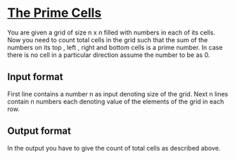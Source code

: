 # [The Prime Cells][link]

You are given a grid of size n x n filled with numbers in each of its cells. Now you need to count total cells in the grid such that the sum of the numbers on its top , left , right and bottom cells is a prime number. In case there is no cell in a particular direction assume the number to be as 0.

## Input format

First line contains a number n as input denoting size of the grid. Next n lines contain n numbers each denoting value of the elements of the grid in each row.

## Output format

In the output you have to give the count of total cells as described above.

[link]: https://www.hackerearth.com/practice/basic-programming/implementation/basics-of-implementation/practice-problems/algorithm/pythagorean-triangles-0158a4c5/
